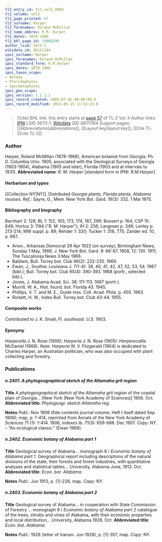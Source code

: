 ```yaml
---
tl2_entry_id: tl2_vol2_0084
tl2_volume: vol2
tl2_page_printed: 57
tl2_surname: Harper
tl2_forenames: Roland McMillan
tl2_name_abbrev: R.M. Harper
tl2_dates: 1878-1966
tl2_bhl_page_id: 33068299
author_lsid: 3673-1
wikidata_id: Q6111184
ipni_surname: Harper
ipni_forenames: Roland McMillan
ipni_standard_form: R.M.Harper
ipni_dates: 1878-1966
ipni_taxon_scope: 
- Botany
- Pteridophytes
- Spermatophytes
ipni_geo_scope: 
ipni_version: 1.1.1.1
ipni_record_created: 2003-07-02 00:00:00.0
ipni_record_modified: 2013-05-15 11:53:23.0
---
```


> [!cite] BHL link: this entry starts at [page 57](https://www.biodiversitylibrary.org/page/33068299) of TL-2 Vol. II
> Author links: [IPNI](https://www.ipni.org/a/3673-1) LSID 3673-1, [Wikidata](https://www.wikidata.org/wiki/Q6111184) QID Q6111184
> Support pages: [[Abbreviations|abbreviations]], [[Layout key|layout key]], [[Cite TL-2|cite TL-2]]

### Author

Harper, Roland McMillan (1878-1966), American botanist from Georgia; Ph. D. Columbia Univ. 1905; associated with the Geological Surveys of Georgia (1903-1904), Alabama (1905 and later), Florida (1903 and at intervals to 1931). 
**Abbreviated name**: *R. M. Harper* \[standard form in IPNI: *R.M.Harper*\]

#### Herbarium and types

[[Collection NY|NY]]. Distributed *Georgia plants, Florida plants, Alabama mosses*.
*Ref*.: Sayre, G., Mem. New York Bot. Gard. 19(3): 332. 1 Mai 1975.

#### Bibliography and biography

Barnhart 2: 128; BL 1: 152, 163, 173, 174, 187, 299; Bossert p. 164; CSP 15: 649; Hortus 3: 1194 ("R. M. Harper"); IH 2: 256; Langman p. 349; Lenley p. 213-214; MW suppl. p. 89; Rehder 1: 320; Tucker 1: 318, 775; Zander ed. 10, p. 667.
- Anon., Arkansas Democrat 29 Apr 1923 (on survey); Birmingham News, Sunday 1 May, 1966; J. New York Bot. Gard. 9: 66-67. 1908, 12: 130. 1911; The Tuscaloosa News 3 May 1966.
- Baldwin, Bull. Torrey bot. Club 96(2): 232-235. 1969.
- Ewan, J., Southw. Louisiana J. 7(1-4): 38, 40, 41, 42, 47, 52, 53, 54. 1967 (bibl.); Bull. Torrey bot. Club 95(4): 390-393. 1968 (portr., selected bibl.).
- Jones, J. Alabama Acad. Sci. 38: 111-113. 1967 (portr.).
- Murrill, W. A., Hist. found. bot. Florida 43. 1945.
- Phillips, V. T. and M. E., Guide mss. Coll. Acad. Phila. p. 450. 1963.
- Rickett, H. W., Index Bull. Torrey bot. Club 43-44. 1955.

#### Composite works

Contributed to J. K. Small, *Fl. southeast. U.S.* 1903.

#### Eponymy

*Harperella* J. N. Rose (1906); *Harperia* J. N. Rose (1905): *Harperocallis* McDaniel (1968). *Note: Harperia* W. V. Fitzgerald (1904) is dedicated to Charles Harper, an Australian politician, who was also occupied with plant collecting and forestry.

### Publications

##### n.2401. A phytogeographical sketch of the Altamaha grit region

**Title**
*A phytogeographical sketch of the Altamaha grit region* of the coastal plain of Georgia... \[New York (New York Academy of Sciences)\] 1906. Oct.
**Abbreviated title**: *Phytogeogr. sketch Altamaha reg.*

**Notes**
*Publ*.: Nov 1906 (fide contents journal volume; Heft I itself dated Sep 1906); map, p. 1-414; reprinted from Annals of the New York Academy of Sciences 71 (1): 1-414. 1906, *indexes* ib. 71(3): 659-688. Dec 1907. *Copy*: NY. – "An ecological classic." (Ewan 1968).

##### n.2402. Economic botany of Alabama part 1

**Title**
Geological survey of Alabama... monograph 8 / *Economic botany of Alabama part 1*. Geographical report including descriptions of the natural divisions of the state, their forests and forest industries, with quantitative analyses and statistical tables... University, Alabama June, 1913. Oct.
**Abbreviated title**: *Econ. bot. Alabama*.

**Notes**
*Publ*.: Jun 1913, p. \[1\]-228, map. *Copy*: NY.

##### n.2403. Economic botany of Alabama part 2

**Title**
Geological survey of Alabama... in cooperation with State Commission of Forestry ... monograph 9 / *Economic botany of Alabama part 2* catalogue of the trees, shrubs and vines of Alabama, with their economic properties and local distribution... University, Alabama 1928. Oct.
**Abbreviated title**: *Econ. bot. Alabama*.

**Notes**
*Publ*.: 1928 (letter of transm. Jun 1928), p. \[1\]-357, map. *Copy*: NY.

